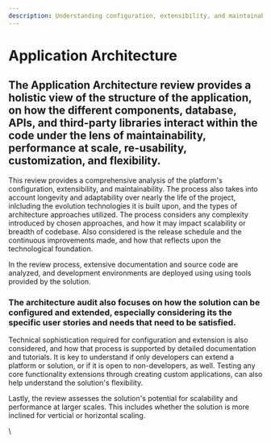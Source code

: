 ```yaml
---
description: Understanding configuration, extensibility, and maintainability
---
```


# Application Architecture

## The Application Architecture review provides a holistic view of the structure of the application, on how the different components, database, APIs, and third-party libraries interact within the code under the lens of maintainability, performance at scale, re-usability, customization, and flexibility.

This review provides a comprehensive analysis of the platform's configuration, extensibility, and maintainability. The process also takes into account longevity and adaptability over nearly the life of the project, inlcluding the evolution technologies it is built upon, and the types of architecture approaches utilized. The process considers any complexity introduced by chosen approaches, and how it may impact scalability or breadth of codebase. Also considered is the release schedule and the continuous improvements made, and how that reflects upon the technological foundation.

In the review process, extensive documentation and source code are analyzed, and development environments are deployed using using tools provided by the solution.&#x20;

### The architecture audit also focuses on how the solution can be configured and extended, especially considering its the specific user stories and needs that need to be satisfied.&#x20;

Technical sophistication required for configuration and extension is also considered, and how that process is supported by detailed documentation and tutorials. It is key to understand if only developers can extend a platform or solution, or if it is open to non-developers, as well. Testing any core functionality extensions through creating custom applications, can also help understand the solution's flexibility.&#x20;

Lastly, the review assesses the solution's potential for scalability and performance at larger scales. This includes whether the solution is more inclined for verticial or horizontal scaling.



\
